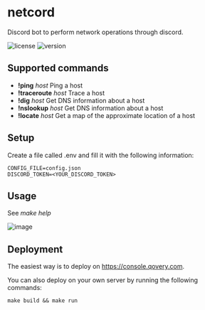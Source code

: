 # netcord
Discord bot to perform network operations through discord.

![license](https://img.shields.io/badge/license-MIT-brightgreen.svg)
![version](https://img.shields.io/badge/version-1.1.0-lightgrey.svg)

## Supported commands

- **!ping** *host* Ping a host
- **!traceroute** *host* Trace a host
- **!dig** *host* Get DNS information about a host
- **!nslookup** *host* Get DNS information about a host
- **!locate** *host* Get a map of the approximate location of a host

## Setup

Create a file called .env and fill it with the following information:
```
CONFIG_FILE=config.json
DISCORD_TOKEN=<YOUR_DISCORD_TOKEN>
```

## Usage

See *make help*

![image](https://user-images.githubusercontent.com/61215846/226449297-f2a8e355-4fb7-4071-8be6-1f22cebee13a.png)

## Deployment

The easiest way is to deploy on https://console.qovery.com.

You can also deploy on your own server by running the following commands:
```
make build && make run
```
